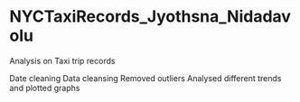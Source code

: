 # NYCTaxiRecords_Jyothsna_Nidadavolu

Analysis on Taxi trip records

Date cleaning
Data cleansing
Removed outliers
Analysed different trends and plotted graphs

